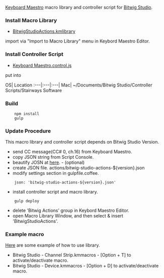 [Keyboard Maestro](http://www.keyboardmaestro.com/main/) macro library and controller script for [Bitwig Studio](http://www.bitwig.com/en/bitwig-studio/overview.html).


### Install Macro Library
- [BitwigStudioActions.kmlibrary](dist)

import via "Import to Macro Library" menu in Keybord Maestro Editor.


### Install Controller Script
- [Keyboard Maestro.control.js](dist)

put into

OS| Location
:---|:---|:---|
Mac| ~/Documents/Bitwig Studio/Controller Scripts/Stairways Software

### Build
```
    npm install
    gulp
```

### Update Procedure
This macro library and controller script depends on Bitwig Studio Version.

- send CC message(CC# 0, ch.16) from Keyboard Maestro.
- copy JSON string from Script Console.
- beautify JOSN at [here](http://archive.dojotoolkit.org/nightly/checkout/dojox/gfx/demos/beautify.html). - (optional)
- create JSON file. actions/bitwig-studio-actions-${version}.json
- modify settings section in gulpfile.coffee.
```
    json: 'bitwig-studio-actions-${version}.json'
```
- install controller script and macro library.
```
    gulp deploy
```
- delete 'Bitwig Actions' group in Keybord Maestro Editor.
- open Macro Library Window, and then select & insert 'BitwigStudioActions'.

### Example macro
[Here](example) are some example of how to use library.

- Bitwig Studio - Channel Strip.kmmacros  - [Option + T] to activate/deactivate macro.
- Bitwig Studio - Device.kmmacros  - [Option + D] to activate/deactivate macro.
